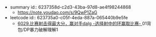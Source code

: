 - summary
  id:: 6237358d-c2d3-43ba-97d8-ae4f98244868
	- https://note.youdao.com/s/9QwP1ZaG
- leetcode
  id:: 623735a0-c05f-4eda-887a-065440b9e5fe
	- <html><a  class="alg-4stars"       href=
	  https://leetcode-cn.com/problems/maximum-points-in-an-archery-competition/solution/er-jin-zhi-mei-ju-by-endlesscheng-rjul/ ><span class="width-55-hide bg-lightgray-del">
	  6029.比赛射击得最大分，赢对手<span class="hide">dalg</span>
	  <span class="gray subw9">
	  -选择射中的环赢取比赛-
	  </span></span></a>  <a 
	  class="indent1  subw8 blue    width-13-hide                                        " >01背包/DP</a><a 
	  class="indent1 subw8 gray    width-18-hide  underline  DarkOrchid  " >暴力破解理解</a><a 
	  class="indent1 subw gray     width-3-hide  underline  red                  " >1</a>
	  </html>